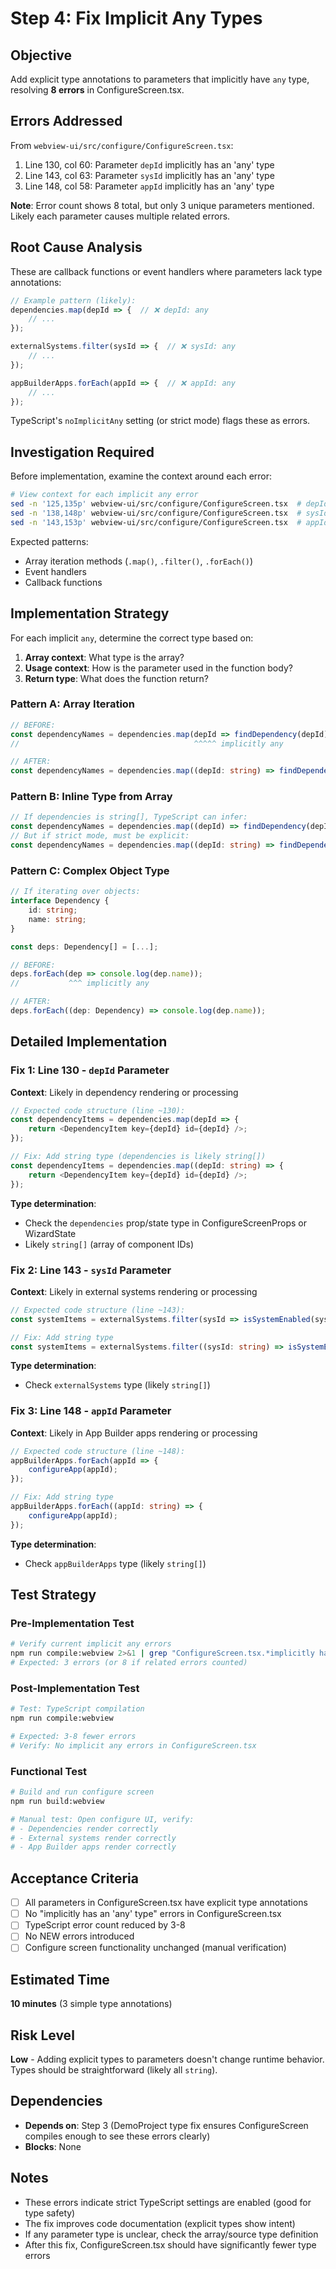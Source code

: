 # Step 4: Fix Implicit Any Types

## Objective

Add explicit type annotations to parameters that implicitly have `any` type, resolving **8 errors** in ConfigureScreen.tsx.

## Errors Addressed

From `webview-ui/src/configure/ConfigureScreen.tsx`:

1. Line 130, col 60: Parameter `depId` implicitly has an 'any' type
2. Line 143, col 63: Parameter `sysId` implicitly has an 'any' type
3. Line 148, col 58: Parameter `appId` implicitly has an 'any' type

**Note**: Error count shows 8 total, but only 3 unique parameters mentioned. Likely each parameter causes multiple related errors.

## Root Cause Analysis

These are callback functions or event handlers where parameters lack type annotations:

```typescript
// Example pattern (likely):
dependencies.map(depId => {  // ❌ depId: any
    // ...
});

externalSystems.filter(sysId => {  // ❌ sysId: any
    // ...
});

appBuilderApps.forEach(appId => {  // ❌ appId: any
    // ...
});
```

TypeScript's `noImplicitAny` setting (or strict mode) flags these as errors.

## Investigation Required

Before implementation, examine the context around each error:

```bash
# View context for each implicit any error
sed -n '125,135p' webview-ui/src/configure/ConfigureScreen.tsx  # depId context
sed -n '138,148p' webview-ui/src/configure/ConfigureScreen.tsx  # sysId context
sed -n '143,153p' webview-ui/src/configure/ConfigureScreen.tsx  # appId context
```

Expected patterns:
- Array iteration methods (`.map()`, `.filter()`, `.forEach()`)
- Event handlers
- Callback functions

## Implementation Strategy

For each implicit `any`, determine the correct type based on:
1. **Array context**: What type is the array?
2. **Usage context**: How is the parameter used in the function body?
3. **Return type**: What does the function return?

### Pattern A: Array Iteration
```typescript
// BEFORE:
const dependencyNames = dependencies.map(depId => findDependency(depId).name);
//                                       ^^^^^ implicitly any

// AFTER:
const dependencyNames = dependencies.map((depId: string) => findDependency(depId).name);
```

### Pattern B: Inline Type from Array
```typescript
// If dependencies is string[], TypeScript can infer:
const dependencyNames = dependencies.map((depId) => findDependency(depId).name);
// But if strict mode, must be explicit:
const dependencyNames = dependencies.map((depId: string) => findDependency(depId).name);
```

### Pattern C: Complex Object Type
```typescript
// If iterating over objects:
interface Dependency {
    id: string;
    name: string;
}

const deps: Dependency[] = [...];

// BEFORE:
deps.forEach(dep => console.log(dep.name));
//           ^^^ implicitly any

// AFTER:
deps.forEach((dep: Dependency) => console.log(dep.name));
```

## Detailed Implementation

### Fix 1: Line 130 - `depId` Parameter

**Context**: Likely in dependency rendering or processing

```typescript
// Expected code structure (line ~130):
const dependencyItems = dependencies.map(depId => {
    return <DependencyItem key={depId} id={depId} />;
});

// Fix: Add string type (dependencies is likely string[])
const dependencyItems = dependencies.map((depId: string) => {
    return <DependencyItem key={depId} id={depId} />;
});
```

**Type determination**:
- Check the `dependencies` prop/state type in ConfigureScreenProps or WizardState
- Likely `string[]` (array of component IDs)

### Fix 2: Line 143 - `sysId` Parameter

**Context**: Likely in external systems rendering or processing

```typescript
// Expected code structure (line ~143):
const systemItems = externalSystems.filter(sysId => isSystemEnabled(sysId));

// Fix: Add string type
const systemItems = externalSystems.filter((sysId: string) => isSystemEnabled(sysId));
```

**Type determination**:
- Check `externalSystems` type (likely `string[]`)

### Fix 3: Line 148 - `appId` Parameter

**Context**: Likely in App Builder apps rendering or processing

```typescript
// Expected code structure (line ~148):
appBuilderApps.forEach(appId => {
    configureApp(appId);
});

// Fix: Add string type
appBuilderApps.forEach((appId: string) => {
    configureApp(appId);
});
```

**Type determination**:
- Check `appBuilderApps` type (likely `string[]`)

## Test Strategy

### Pre-Implementation Test
```bash
# Verify current implicit any errors
npm run compile:webview 2>&1 | grep "ConfigureScreen.tsx.*implicitly has an 'any' type"
# Expected: 3 errors (or 8 if related errors counted)
```

### Post-Implementation Test
```bash
# Test: TypeScript compilation
npm run compile:webview

# Expected: 3-8 fewer errors
# Verify: No implicit any errors in ConfigureScreen.tsx
```

### Functional Test
```bash
# Build and run configure screen
npm run build:webview

# Manual test: Open configure UI, verify:
# - Dependencies render correctly
# - External systems render correctly
# - App Builder apps render correctly
```

## Acceptance Criteria

- [ ] All parameters in ConfigureScreen.tsx have explicit type annotations
- [ ] No "implicitly has an 'any' type" errors in ConfigureScreen.tsx
- [ ] TypeScript error count reduced by 3-8
- [ ] No NEW errors introduced
- [ ] Configure screen functionality unchanged (manual verification)

## Estimated Time

**10 minutes** (3 simple type annotations)

## Risk Level

**Low** - Adding explicit types to parameters doesn't change runtime behavior. Types should be straightforward (likely all `string`).

## Dependencies

- **Depends on**: Step 3 (DemoProject type fix ensures ConfigureScreen compiles enough to see these errors clearly)
- **Blocks**: None

## Notes

- These errors indicate strict TypeScript settings are enabled (good for type safety)
- The fix improves code documentation (explicit types show intent)
- If any parameter type is unclear, check the array/source type definition
- After this fix, ConfigureScreen.tsx should have significantly fewer type errors

